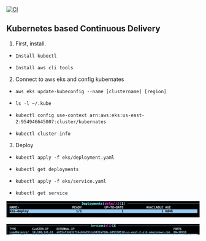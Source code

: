 [![CI](https://github.com/nogibjj/python-template/actions/workflows/cicd.yml/badge.svg)](https://github.com/nogibjj/python-template/actions/workflows/cicd.yml)
## Kubernetes based Continuous Delivery

1. First, install.

* `Install kubectl`

* `Install aws cli tools `

2. Connect to aws eks and config kubernates

* `aws eks update-kubeconfig --name [clustername] [region] `
 
* `ls -l ~/.kube `

* `kubectl config use-context arn:aws:eks:us-east-2:954946645007:cluster/kubernates`

* `kubectl cluster-info`

3. Deploy

* `kubectl apply -f eks/deployment.yaml`

* `kubectl get deployments`

* `kubectl apply -f eks/service.yaml`

* `kubectl get service` 

![Figure](https://github.com/nogibjj/project2/blob/main/Screen%20Shot%202023-02-20%20at%209.40.56%20PM.png)

![Figure](https://github.com/nogibjj/project2/blob/main/Screen%20Shot%202023-02-20%20at%209.49.15%20PM.png)

